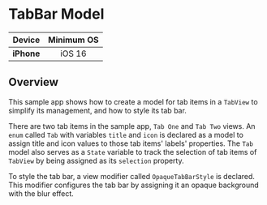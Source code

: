 # TabBar Model


| **Device** | **Minimum OS** |
|:---:|:---:|
| **iPhone** | iOS 16 |

## Overview

This sample app shows how to create a model for tab items in a `TabView` to simplify its management, and how to style its tab bar.

There are two tab items in the sample app, `Tab One` and `Tab Two` views. An `enum` called `Tab` with variables `title` and `icon` is declared as a model to assign title and icon values to those tab items' labels' properties. The `Tab` model also serves as a `State` variable to track the selection of tab items of `TabView` by being assigned as its `selection` property.

To style the tab bar, a view modifier called `OpaqueTabBarStyle` is declared. This modifier configures the tab bar by assigning it an opaque background with the blur effect.

